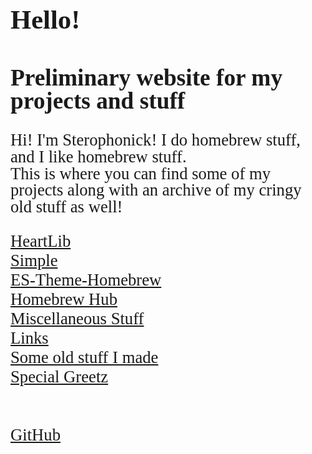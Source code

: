 <html>
    <title>Sterophonick's Own Little World</title>
    <style>
		h3 {
			font-family: AppleKid;
			line-height: 1;
		}
		h2 {
			font-family: AppleKid;
			line-height: 1;
		}
		h1 {
			font-family: AppleKid;
			line-height: 1;
		}
		@font-face {
			font-family: AppleKid;
			src: url('images/Apple-Kid.woff2') format('woff2'),
				url('images/Apple-Kid.woff') format('woff');
			font-weight: normal;
			font-style: normal;
		}
        p.small {
            line-height: 1;
        }
		.mainContent {
			font-family: AppleKid;
			font-size: 20pt;
		}
    </style>
    <head>
    </head>
    <body>
        <h1 style="font-size:32pt">Hello!</h1>
        <h2 style="font-size:28pt">Preliminary website for my projects and stuff</h2>
		<div class="mainContent">
        <p class="small">
            Hi! I'm Sterophonick! I do homebrew stuff, and I like homebrew stuff.<br />
            This is where you can find some of my projects along with an archive of my cringy old stuff as well!<br />
        </p>
        <a href="heartlib">HeartLib</a><br />
        <a href="simplelight">Simple</a><br />
        <a href="es-theme-homebrew">ES-Theme-Homebrew</a><br />
        <a href="homebrew-hub">Homebrew Hub</a><br />
        <a href="misc">Miscellaneous Stuff</a><br />
        <a href="sites">Links</a><br />
        <a href="archive">Some old stuff I made</a><br />
        <a href="greetz">Special Greetz</a><br />
		<br />
		<br />
		<a href="https://github.com/Sterophonick">GitHub</a><br />
		</div>
    </body>
</html>
